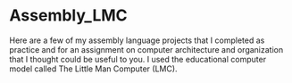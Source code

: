 # Assembly_LMC
Here are a few of my assembly language projects that I completed as practice and for an assignment on computer architecture and organization that I thought could be useful to you. I used the educational computer model called The Little Man Computer (LMC).
